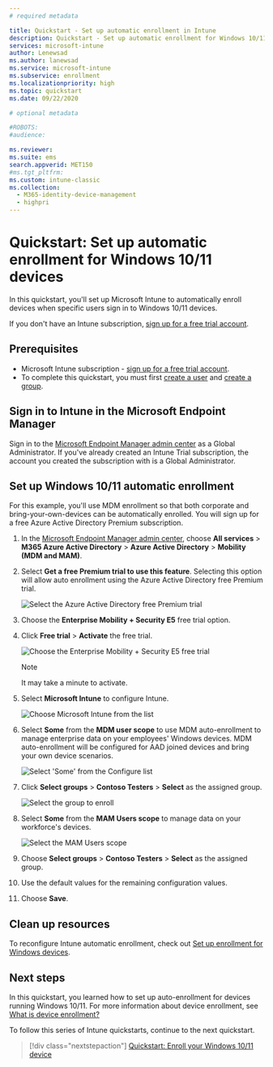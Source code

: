 ```yaml
---
# required metadata

title: Quickstart - Set up automatic enrollment in Intune
description: Quickstart - Set up automatic enrollment for Windows 10/11 devices in Intune.
services: microsoft-intune
author: Lenewsad
ms.author: lanewsad
ms.service: microsoft-intune
ms.subservice: enrollment
ms.localizationpriority: high
ms.topic: quickstart
ms.date: 09/22/2020

# optional metadata

#ROBOTS:
#audience:

ms.reviewer: 
ms.suite: ems
search.appverid: MET150
#ms.tgt_pltfrm:
ms.custom: intune-classic
ms.collection:
  - M365-identity-device-management
  - highpri
---
```


# Quickstart: Set up automatic enrollment for Windows 10/11 devices

In this quickstart, you'll set up Microsoft Intune to automatically enroll devices when specific users sign in to Windows 10/11 devices.

If you don't have an Intune subscription, [sign up for a free trial account](../fundamentals/free-trial-sign-up.md).

## Prerequisites

- Microsoft Intune subscription - [sign up for a free trial account](../fundamentals/free-trial-sign-up.md).
- To complete this quickstart, you must first [create a user](../fundamentals/quickstart-create-user.md) and [create a group](../fundamentals/quickstart-create-group.md).

## Sign in to Intune in the Microsoft Endpoint Manager

Sign in to the [Microsoft Endpoint Manager admin center](https://go.microsoft.com/fwlink/?linkid=2109431) as a Global Administrator. If you've already created an Intune Trial subscription, the account you created the subscription with is a Global Administrator.

## Set up Windows 10/11 automatic enrollment

For this example, you'll use MDM enrollment so that both corporate and bring-your-own-devices can be automatically enrolled. You will sign up for a free Azure Active Directory Premium subscription.

1. In the [Microsoft Endpoint Manager admin center](https://go.microsoft.com/fwlink/?linkid=2109431), choose **All services** > **M365 Azure Active Directory** > **Azure Active Directory** > **Mobility (MDM and MAM)**.
2. Select **Get a free Premium trial to use this feature**. Selecting this option will allow auto enrollment using the Azure Active Directory free Premium trial. 

    ![Select the Azure Active Directory free Premium trial](./media/quickstart-setup-auto-enrollment/quickstart-setup-auto-enrollment-01.png)

3. Choose the **Enterprise Mobility + Security E5** free trial option. 
4. Click **Free trial** > **Activate** the free trial.

    ![Choose the Enterprise Mobility + Security E5 free trial](./media/quickstart-setup-auto-enrollment/quickstart-setup-auto-enrollment-02.png)

    > [!NOTE]
    > It may take a minute to activate. 

3. Select **Microsoft Intune** to configure Intune. 

    ![Choose Microsoft Intune from the list](./media/quickstart-setup-auto-enrollment/quickstart-setup-auto-enrollment-03.png)

4. Select **Some** from the **MDM user scope** to use MDM auto-enrollment to manage enterprise data on your employees' Windows devices. MDM auto-enrollment will be configured for AAD joined devices and bring your own device scenarios.

    ![Select 'Some' from the Configure list](./media/quickstart-setup-auto-enrollment/quickstart-setup-auto-enrollment-04.png)

5. Click **Select groups** > **Contoso Testers** > **Select** as the assigned group.

    ![Select the group to enroll](./media/quickstart-setup-auto-enrollment/quickstart-setup-auto-enrollment-05.png)

6. Select **Some** from the **MAM Users scope** to manage data on your workforce's devices.

    ![Select the MAM Users scope](./media/quickstart-setup-auto-enrollment/quickstart-setup-auto-enrollment-06.png)

7. Choose **Select groups** > **Contoso Testers** > **Select** as the assigned group. 
8. Use the default values for the remaining configuration values.
9. Choose **Save**.

## Clean up resources

To reconfigure Intune automatic enrollment, check out [Set up enrollment for Windows devices](windows-enroll.md).

## Next steps

In this quickstart, you learned how to set up auto-enrollment for devices running Windows 10/11. For more information about device enrollment, see [What is device enrollment?](device-enrollment.md)

To follow this series of Intune quickstarts, continue to the next quickstart.

> [!div class="nextstepaction"]
> [Quickstart: Enroll your Windows 10/11 device](quickstart-enroll-windows-device.md)
